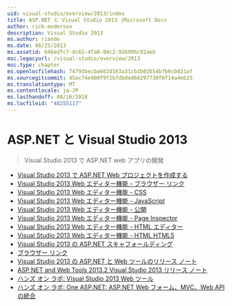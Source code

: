 ```yaml
---
uid: visual-studio/overview/2013/index
title: ASP.NET と Visual Studio 2013 |Microsoft Docs
author: rick-anderson
description: Visual Studio 2013
ms.author: riande
ms.date: 06/25/2013
ms.assetid: 646edfc7-dc62-4fa0-84c2-926996c92aeb
msc.legacyurl: /visual-studio/overview/2013
msc.type: chapter
ms.openlocfilehash: 74793becba663d163a31cb1b02654b7b6cb021af
ms.sourcegitcommit: 45ac74e400f9f2b7dbded66297730f6f14a4eb25
ms.translationtype: MT
ms.contentlocale: ja-JP
ms.lasthandoff: 08/16/2018
ms.locfileid: "48255117"
---
```

<a name="aspnet-and-visual-studio-2013"></a>ASP.NET と Visual Studio 2013
====================
> Visual Studio 2013 で ASP.NET web アプリの開発


- [Visual Studio 2013 で ASP.NET Web プロジェクトを作成する](creating-web-projects-in-visual-studio.md)
- [Visual Studio 2013 Web エディター機能 - ブラウザー リンク](visual-studio-2013-web-editor-features-browser-link.md)
- [Visual Studio 2013 Web エディター機能 - CSS](visual-studio-2013-web-editor-features-css.md)
- [Visual Studio 2013 Web エディター機能 - JavaScript](visual-studio-2013-web-editor-features-javascript.md)
- [Visual Studio 2013 Web エディター機能 - 公開](visual-studio-2013-web-editor-features-publishing.md)
- [Visual Studio 2013 Web エディター機能 - Page Inspector](visual-studio-2013-web-editor-features-page-inspector.md)
- [Visual Studio 2013 Web エディター機能 - HTML エディター](visual-studio-2013-web-editor-features-html-editor.md)
- [Visual Studio 2013 Web エディター機能 - HTML HTML5](visual-studio-2013-web-editor-features-html5.md)
- [Visual Studio 2013 の ASP.NET スキャフォールディング](aspnet-scaffolding-overview.md)
- [ブラウザー リンク](using-browser-link.md)
- [Visual Studio 2013 の ASP.NET と Web ツールのリリース ノート](release-notes.md)
- [ASP.NET and Web Tools 2013.2 Visual Studio 2013 リリース ノート](aspnet-and-web-tools-20132-preview-for-visual-studio-2013-release-notes.md)
- [ハンズ オン ラボ: Visual Studio 2013 Web ツール](visual-studio-2013-web-tools.md)
- [ハンズ オン ラボ: One ASP.NET: ASP.NET Web フォーム、MVC、Web API の統合](one-aspnet-integrating-aspnet-web-forms-mvc-and-web-api.md)
